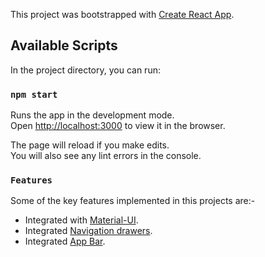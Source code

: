 This project was bootstrapped with [Create React App](https://github.com/facebook/create-react-app).

## Available Scripts

In the project directory, you can run:

### `npm start`

Runs the app in the development mode.<br>
Open [http://localhost:3000](http://localhost:3000) to view it in the browser.

The page will reload if you make edits.<br>
You will also see any lint errors in the console.

### `Features`

Some of the key features implemented in this projects are:-
- Integrated with [Material-UI](https://material-ui.com/).
- Integrated [Navigation drawers](https://material-ui.com/demos/drawers/#drawer).
- Integrated [App Bar](https://material-ui.com/demos/app-bar/#app-bar). 